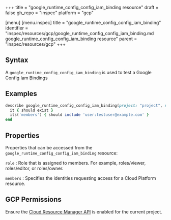 +++
title = "google_runtime_config_config_iam_binding resource"
draft = false
gh_repo = "inspec"
platform = "gcp"

[menu]
  [menu.inspec]
    title = "google_runtime_config_config_iam_binding"
    identifier = "inspec/resources/gcp/google_runtime_config_config_iam_binding.md google_runtime_config_config_iam_binding resource"
    parent = "inspec/resources/gcp"
+++

## Syntax

A `google_runtime_config_config_iam_binding` is used to test a Google Config Iam Bindings

## Examples

```ruby
describe google_runtime_config_config_iam_binding(project: "project", name: "name", role: "roles/editor") do
  it { should exist }
  its('members') { should include 'user:testuser@example.com' }
end
```

## Properties

Properties that can be accessed from the `google_runtime_config_config_iam_binding` resource:

`role`
: Role that is assigned to members. For example, roles/viewer, roles/editor, or roles/owner.

`members`
: Specifies the identities requesting access for a Cloud Platform resource.

## GCP Permissions

Ensure the [Cloud Resource Manager API](https://console.cloud.google.com/apis/library/cloudresourcemanager.googleapis.com/) is enabled for the current project.
